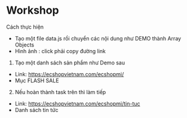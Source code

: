 # Workshop

Cách thực hiện 

- Tạo một file data.js rồi chuyển các nội dung như DEMO thành Array Objects
- Hình ảnh : click phải copy đường link



1. Tạo một danh sách sản phẩm như Demo sau 

- Link: <https://ecshopvietnam.com/ecshopmi/>
- Mục FLASH SALE


2. Nếu hoàn thành task trên thì làm tiếp

- Link: https://ecshopvietnam.com/ecshopmi/tin-tuc
- Danh sách tin tức
